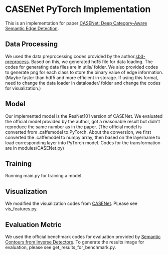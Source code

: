 # CASENet PyTorch Implementation
This is an implementation for paper [CASENet: Deep Category-Aware Semantic Edge Detection](https://arxiv.org/abs/1705.09759).
## Data Processing
We used the data preprocessing codes provided by the author.[sbd-preprocess](https://github.com/Chrisding/sbd-preprocess). Based on this, we generated hdf5 file for data loading. The codes for generating data files are in utils/ folder. We also provided codes to generate png for each class to store the binary value of edge information. (Maybe faster than hdf5 and more efficient in storage. If using this format, need to change the data loader in dataloader/ folder and change the codes for visualization.) 
## Model
Our implemented model is the ResNet101 version of CASENet. We evaluated the official model provided by the author, got a reasonable result but didn't reproduce the same number as in the paper. (The official model is converted from .caffemodel to PyTorch. About the conversion, we first converted the .caffemodel to numpy array, then based on the layername to load corresponding layer into PyTorch model. Codes for the transformation are in modules/CASENet.py)
## Training
Running main.py for training a model.
## Visualization
We modified the visualization codes from [CASENet](http://www.merl.com/research/license#CASENet). PLease see vis_features.py.
## Evaluation Metric
We used the official benchmark codes for evaluation provided by [Semantic Contours from Inverse Detectors](http://home.bharathh.info/pubs/pdfs/BharathICCV2011.pdf). To generate the results image for evaluation, please see get_results_for_benchmark.py.  

